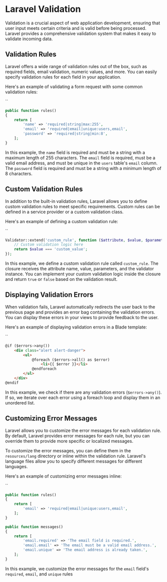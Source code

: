 # Laravel Validation

Validation is a crucial aspect of web application development, ensuring that user input meets certain criteria and is valid before being processed. Laravel provides a comprehensive validation system that makes it easy to validate incoming data.

## Validation Rules

Laravel offers a wide range of validation rules out of the box, such as required fields, email validation, numeric values, and more. You can easily specify validation rules for each field in your application.

Here's an example of validating a form request with some common validation rules:

``
```php
public function rules()
{
    return [
        'name' => 'required|string|max:255',
        'email' => 'required|email|unique:users,email',
        'password' => 'required|string|min:8',
    ];
}
```

In this example, the `name` field is required and must be a string with a maximum length of 255 characters. The `email` field is required, must be a valid email address, and must be unique in the `users` table's `email` column. The `password` field is required and must be a string with a minimum length of 8 characters.

## Custom Validation Rules

In addition to the built-in validation rules, Laravel allows you to define custom validation rules to meet specific requirements. Custom rules can be defined in a service provider or a custom validation class.

Here's an example of defining a custom validation rule:

``
```php
Validator::extend('custom_rule', function ($attribute, $value, $parameters, $validator) {
    // Custom validation logic here
    return $value === 'custom_value';
});
```

In this example, we define a custom validation rule called `custom_rule`. The closure receives the attribute name, value, parameters, and the validator instance. You can implement your custom validation logic inside the closure and return `true` or `false` based on the validation result.

## Displaying Validation Errors

When validation fails, Laravel automatically redirects the user back to the previous page and provides an error bag containing the validation errors. You can display these errors in your views to provide feedback to the user.

Here's an example of displaying validation errors in a Blade template:

``
```html
@if ($errors->any())
    <div class="alert alert-danger">
        <ul>
            @foreach ($errors->all() as $error)
                <li>{{ $error }}</li>
            @endforeach
        </ul>
    </div>
@endif
```

In this example, we check if there are any validation errors (`$errors->any()`). If so, we iterate over each error using a foreach loop and display them in an unordered list.

## Customizing Error Messages

Laravel allows you to customize the error messages for each validation rule. By default, Laravel provides error messages for each rule, but you can override them to provide more specific or localized messages.

To customize the error messages, you can define them in the `resources/lang` directory or inline within the validation rule. Laravel's language files allow you to specify different messages for different languages.

Here's an example of customizing error messages inline:

``
```php
public function rules()
{
    return [
        'email' => 'required|email|unique:users,email',
    ];
}

public function messages()
{
    return [
        'email.required' => 'The email field is required.',
        'email.email' => 'The email must be a valid email address.',
        'email.unique' => 'The email address is already taken.',
    ];
}
```

In this example, we customize the error messages for the `email` field's `required`, `email`, and `unique` rules
